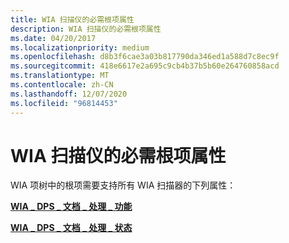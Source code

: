 ```yaml
---
title: WIA 扫描仪的必需根项属性
description: WIA 扫描仪的必需根项属性
ms.date: 04/20/2017
ms.localizationpriority: medium
ms.openlocfilehash: d8b3f6cae3a03b817790da346ed1a588d7c8ec9f
ms.sourcegitcommit: 418e6617e2a695c9cb4b37b5b60e264760858acd
ms.translationtype: MT
ms.contentlocale: zh-CN
ms.lasthandoff: 12/07/2020
ms.locfileid: "96814453"
---
```

# <a name="required-root-item-properties-for-wia-scanners"></a>WIA 扫描仪的必需根项属性


WIA 项树中的根项需要支持所有 WIA 扫描器的下列属性：

[**WIA \_ DPS \_ 文档 \_ 处理 \_ 功能**](./wia-dps-document-handling-capabilities.md)

[**WIA \_ DPS \_ 文档 \_ 处理 \_ 状态**](./wia-dps-document-handling-status.md)

 

